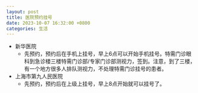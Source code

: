 ```yaml
---
layout: post
title: 医院预约挂号
date: 2023-10-07 16:32:00 +0800
categories: 生活
---
```

- 新华医院
	- 先预约，预约后在手机上挂号，早上6点可以开始手机挂号。特需门诊眼科到急诊楼三楼特需门诊部/专家门诊部测视力，签到。注意，到了三楼，有一个地方很多人排队测视力，不处理特需门诊挂号的患者。
- 上海市第九人民医院
	- 先预约，预约后在上级上挂号，早上8点开始就可以挂号了。
